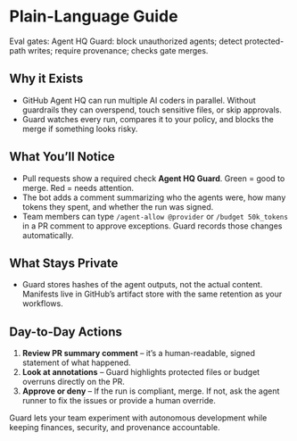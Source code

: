 # Plain-Language Guide

Eval gates: Agent HQ Guard: block unauthorized agents; detect protected-path writes; require provenance; checks gate merges.

## Why it Exists

- GitHub Agent HQ can run multiple AI coders in parallel. Without guardrails they can overspend, touch sensitive files, or skip approvals.
- Guard watches every run, compares it to your policy, and blocks the merge if something looks risky.

## What You’ll Notice

- Pull requests show a required check **Agent HQ Guard**. Green = good to merge. Red = needs attention.
- The bot adds a comment summarizing who the agents were, how many tokens they spent, and whether the run was signed.
- Team members can type `/agent-allow @provider` or `/budget 50k_tokens` in a PR comment to approve exceptions. Guard records those changes automatically.

## What Stays Private

- Guard stores hashes of the agent outputs, not the actual content. Manifests live in GitHub’s artifact store with the same retention as your workflows.

## Day-to-Day Actions

1. **Review PR summary comment** – it’s a human-readable, signed statement of what happened.
2. **Look at annotations** – Guard highlights protected files or budget overruns directly on the PR.
3. **Approve or deny** – If the run is compliant, merge. If not, ask the agent runner to fix the issues or provide a human override.

Guard lets your team experiment with autonomous development while keeping finances, security, and provenance accountable.
